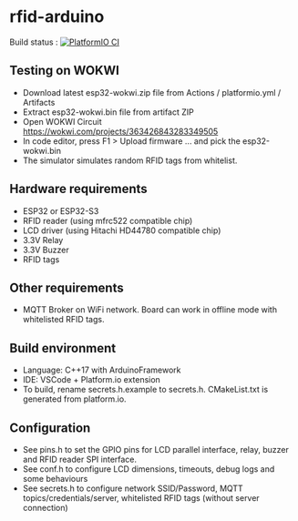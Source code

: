 # rfid-arduino

Build status : [![PlatformIO CI](https://github.com/fablab-bergamo/rfid-arduino/actions/workflows/platformio.yml/badge.svg)](https://github.com/fablab-bergamo/rfid-arduino/actions/workflows/platformio.yml)

## Testing on WOKWI

- Download latest esp32-wokwi.zip file from Actions / platformio.yml / Artifacts
- Extract esp32-wokwi.bin file from artifact ZIP
- Open WOKWI Circuit <https://wokwi.com/projects/363426843283349505>
- In code editor, press F1 > Upload firmware ... and pick the esp32-wokwi.bin
- The simulator simulates random RFID tags from whitelist.

## Hardware requirements

- ESP32 or ESP32-S3
- RFID reader (using mfrc522 compatible chip)
- LCD driver (using Hitachi HD44780 compatible chip)
- 3.3V Relay
- 3.3V Buzzer
- RFID tags

## Other requirements

- MQTT Broker on WiFi network. Board can work in offline mode with whitelisted RFID tags.

## Build environment

- Language: C++17 with ArduinoFramework
- IDE: VSCode + Platform.io extension
- To build, rename secrets.h.example to secrets.h. CMakeList.txt is generated from platform.io.

## Configuration

- See pins.h to set the GPIO pins for LCD parallel interface, relay, buzzer and RFID reader SPI interface.
- See conf.h to configure LCD dimensions, timeouts, debug logs and some behaviours
- See secrets.h to configure network SSID/Password, MQTT topics/credentials/server, whitelisted RFID tags (without server connection)
